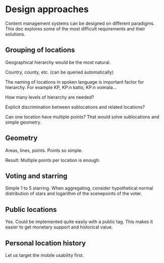 # Design approaches

Content management systems can be designed on different paradigms. This doc explores some of the most difficult requirements and their solutions.

## Grouping of locations

Geographical hierarchy would be the most natural.

Country, county, etc. (can be queried automatically)

The naming of locations in spoken language is important factor for hierarchy. For example KP, KP:n katto, KP:n voimala...

How many levels of hierarchy are needed?

Explicit discrimination between sublocations and related locations?

Can one location have multiple points? That would solve sublocations and simple geometry.

## Geometry

Areas, lines, points. Points so simple.

Result: Multiple points per location is enough.

## Voting and starring

Simple 1 to 5 starring. When aggregating, consider hypothetical normal distribution of stars and logarithm of the scenepoints of the voter.

## Public locations

Yes. Could be implemented quite easily with a public tag. This makes it easier to get monetary support and historical value.

## Personal location history

Let us target the mobile usability first.
